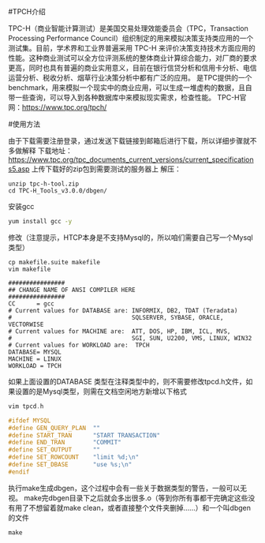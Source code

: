#TPCH介绍

TPC-H（商业智能计算测试）是美国交易处理效能委员会（TPC，Transaction Processing Performance Council）组织制定的用来模拟决策支持类应用的一个测试集。目前，学术界和工业界普遍采用 TPC-H 来评价决策支持技术方面应用的性能。这种商业测试可以全方位评测系统的整体商业计算综合能力，对厂商的要求更高，同时也具有普遍的商业实用意义，目前在银行信贷分析和信用卡分析、电信运营分析、税收分析、烟草行业决策分析中都有广泛的应用。
是TPC提供的一个benchmark，用来模拟一个现实中的商业应用，可以生成一堆虚构的数据，且自带一些查询，可以导入到各种数据库中来模拟现实需求，检查性能。
TPC-H官网：https://www.tpc.org/tpch/


#使用方法

由于下载需要注册登录，通过发送下载链接到邮箱后进行下载，所以详细步骤就不多做解释
下载地址：https://www.tpc.org/tpc_documents_current_versions/current_specifications5.asp
上传下载好的zip包到需要测试的服务器上
解压：
```shell
unzip tpc-h-tool.zip
cd TPC-H_Tools_v3.0.0/dbgen/
```

安装gcc
```bash
yum install gcc -y
```

修改（注意提示，HTCP本身是不支持Mysql的，所以咱们需要自己写一个Mysql类型）

```
cp makefile.suite makefile
vim makefile

################
## CHANGE NAME OF ANSI COMPILER HERE
################
CC      = gcc
# Current values for DATABASE are: INFORMIX, DB2, TDAT (Teradata)
#                                  SQLSERVER, SYBASE, ORACLE, VECTORWISE
# Current values for MACHINE are:  ATT, DOS, HP, IBM, ICL, MVS,
#                                  SGI, SUN, U2200, VMS, LINUX, WIN32
# Current values for WORKLOAD are:  TPCH
DATABASE= MYSQL
MACHINE = LINUX
WORKLOAD = TPCH
```

如果上面设置的DATABASE 类型在注释类型中的，则不需要修改tpcd.h文件，如果设置的是Mysql类型，则需在文档空闲地方新增以下格式
```cpp
vim tpcd.h

#ifdef MYSQL
#define GEN_QUERY_PLAN  ""
#define START_TRAN      "START TRANSACTION"
#define END_TRAN        "COMMIT"
#define SET_OUTPUT      ""
#define SET_ROWCOUNT    "limit %d;\n"
#define SET_DBASE       "use %s;\n"
#endif

```

执行make生成dbgen，这个过程中会有一些关于数据类型的警告，一般可以无视。
make完dbgen目录下之后就会多出很多.o（等到你所有事都干完确定这些没有用了不想留着就make clean，或者直接整个文件夹删掉……）和一个叫dbgen的文件

```
make
```

